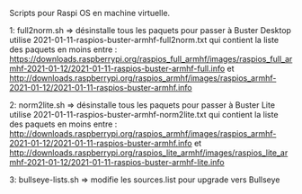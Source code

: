 Scripts pour Raspi OS en machine virtuelle.

1: full2norm.sh => désinstalle tous les paquets pour passer à Buster Desktop<br>
utilise 2021-01-11-raspios-buster-armhf-full2norm.txt qui contient la liste des paquets en moins entre :
https://downloads.raspberrypi.org/raspios_full_armhf/images/raspios_full_armhf-2021-01-12/2021-01-11-raspios-buster-armhf-full.info
et
http://downloads.raspberrypi.org/raspios_armhf/images/raspios_armhf-2021-01-12/2021-01-11-raspios-buster-armhf.info

2: norm2lite.sh => désinstalle tous les paquets pour passer à Buster Lite<br>
utilise 2021-01-11-raspios-buster-armhf-norm2lite.txt qui contient la liste des paquets en moins entre :
http://downloads.raspberrypi.org/raspios_armhf/images/raspios_armhf-2021-01-12/2021-01-11-raspios-buster-armhf.info
et
http://downloads.raspberrypi.org/raspios_lite_armhf/images/raspios_lite_armhf-2021-01-12/2021-01-11-raspios-buster-armhf-lite.info

3: bullseye-lists.sh => modifie les sources.list pour upgrade vers Bullseye
